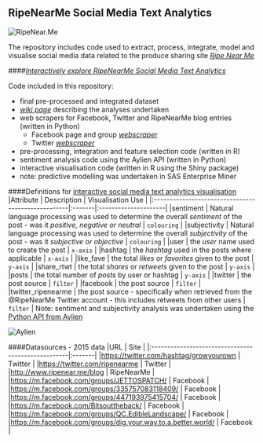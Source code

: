 ## RipeNearMe Social Media Text Analytics
![RipeNear.Me](http://www.ripenear.me/sites/all/themes/ripenearme/logo.png)
  
The repository includes code used to extract, process, integrate, model and visualise social media data related to the produce sharing site *<a href="http://www.ripenear.me/" target="_blank">Ripe Near Me</a>*  

####*<a href="https://rjshanahan.shinyapps.io/shiny_ripenearme01" target="_blank">Interactively explore RipeNearMe Social Media Text Analytics</a>* 

Code included in this repository:
- final pre-processed and integrated dataset
- *<a href="https://github.com/rjshanahan/RipeNearMe-Social-Media-Text-Analytics/wiki" target="_blank">wiki page</a>* describing the analyses undertaken 
- web scrapers for Facebook, Twitter and RipeNearMe blog entries (written in Python)
  - Facebook page and group *<a href="https://github.com/rjshanahan/facebook_m_scraper" target="_blank">webscraper</a>* 
  - Twitter *<a href="https://github.com/rjshanahan/twitter_scraper" target="_blank">webscraper</a>* 
- pre-processing, integration and feature selection code (written in R)
- sentiment analysis code using the Aylien API (written in Python)
- interactive visualisation code (written in R using the Shiny package)
- note: predictive modelling was undertaken in SAS Enterprise Miner

####Definitions for  <a href="https://rjshanahan.shinyapps.io/shiny_ripenearme01" target="_blank">interactive social media text analytics visualisation</a>
|Attribute										| Description                  | Visualisation Use  |
|:---------------------------------------------------|:-------|:---------------------|
|sentiment   							| Natural language processing was used to determine the overall *sentiment* of the post - was it *positive, negative or neutral*	| ```colouring```	  |
|subjectivity   							| Natural language processing was used to determine the overall *subjectivity* of the post - was it *subjective or objective*	| ```colouring```	  |
|user   							| the *user* name used to create the post	| ```x-axis```	  |
|hashtag 							| the *hashtag* used in the posts where applicable	| ```x-axis```	  |
|like_fave					| the total *likes* or *favorites* given to the post	| ```y-axis```	  |
|share_rtwt					| the total *shares* or *retweets* given to the post	| ```y-axis```	  |
|posts					| the total number of *posts* by user or hashtag	| ```y-axis```	  |
|twitter					| the post source	| ```filter```	  |
|facebook					| the post source	| ```filter```	  |
|twitter_ripenearme				| the post source - specifically when retrieved from the @RipeNearMe Twitter account - this includes retweets from other users	| ```filter```	  |
Note: sentiment and subjectivity analysis was undertaken using the <a href="http://aylien.com/" target="_blank">Python API from Aylien </a>

![Aylien](http://aylien.com/images/graph.png)


####Datasources - 2015 data
|URL										| Site                  |
|:---------------------------------------------------|:-------|
|https://twitter.com/hashtag/growyourown				| Twitter	|
|https://twitter.com/ripenearme			| Twitter	|
|http://www.ripenear.me/blog				| RipeNearMe	|
|https://m.facebook.com/groups/JETTOSPATCH/   							| Facebook	|
|https://m.facebook.com/groups/335757083118409/							| Facebook	|
|https://m.facebook.com/groups/447193975415704/						| Facebook	|
|https://m.facebook.com/Bitsouttheback/					| Facebook	|
|https://m.facebook.com/groups/QC.EdibleLandscape/				| Facebook	|
|https://m.facebook.com/groups/dig.your.way.to.a.better.world/				| Facebook	|





